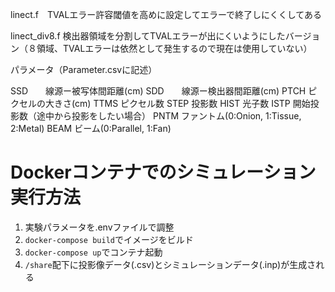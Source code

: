 linect.f　TVALエラー許容閾値を高めに設定してエラーで終了しにくくしてある

linect_div8.f 検出器領域を分割してTVALエラーが出にくいようにしたバージョン（８領域、TVALエラーは依然として発生するので現在は使用していない）


パラメータ（Parameter.csvに記述）

SSD　　線源ー被写体間距離(cm)
SDD　　線源ー検出器間距離(cm)
PTCH	ピクセルの大きさ(cm)
TTMS	ピクセル数
STEP	投影数
HIST	光子数
ISTP	開始投影数（途中から投影をしたい場合）
PNTM	ファントム(0:Onion, 1:Tissue, 2:Metal)
BEAM	ビーム(0:Parallel, 1:Fan)


# Dockerコンテナでのシミュレーション実行方法
1. 実験パラメータを.envファイルで調整
2. `docker-compose build`でイメージをビルド
3. `docker-compose up`でコンテナ起動
4. `/share`配下に投影像データ(.csv)とシミュレーションデータ(.inp)が生成される
